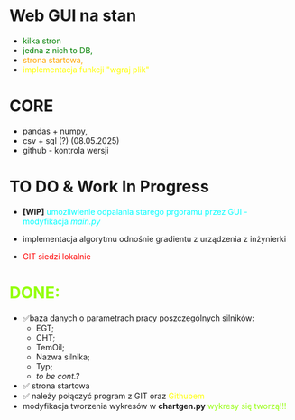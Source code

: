 # Web GUI na stan 
- <span style="color:green"> kilka stron
- <span style="color:green"> jedna z nich to DB, 
- <span style="color:orange"> strona startowa,
- <span style="color:yellow"> implementacja funkcji "wgraj plik"

# CORE
- pandas + numpy,
- csv + sql (?) (08.05.2025)
- github - kontrola wersji 

# TO DO & Work In Progress
- **[WIP]** <span style="color:cyan"> umozliwienie odpalania starego prgoramu przez GUI - modyfikacja *main.py*

- implementacja algorytmu odnośnie gradientu z urządzenia z inżynierki
- <span style="color:red"> GIT siedzi lokalnie 



# <span style="color:#94fe0c"> DONE:
- ✅baza danych o parametrach pracy poszczególnych silników:
  - EGT;
  - CHT;
  - TemOil;
  - Nazwa silnika;
  - Typ;
  - *to be cont.?*
- ✅ strona startowa
- ✅ należy połączyć program z GIT oraz  <span style="color:yellow">Githubem
- modyfikacja tworzenia wykresów w **chartgen.py** <span style="color:#94fe0c"> wykresy się tworzą!!!
